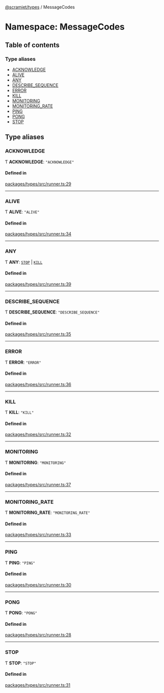 [@scramjet/types](../README.md) / MessageCodes

# Namespace: MessageCodes

## Table of contents

### Type aliases

- [ACKNOWLEDGE](messagecodes.md#acknowledge)
- [ALIVE](messagecodes.md#alive)
- [ANY](messagecodes.md#any)
- [DESCRIBE\_SEQUENCE](messagecodes.md#describe_sequence)
- [ERROR](messagecodes.md#error)
- [KILL](messagecodes.md#kill)
- [MONITORING](messagecodes.md#monitoring)
- [MONITORING\_RATE](messagecodes.md#monitoring_rate)
- [PING](messagecodes.md#ping)
- [PONG](messagecodes.md#pong)
- [STOP](messagecodes.md#stop)

## Type aliases

### ACKNOWLEDGE

Ƭ **ACKNOWLEDGE**: ``"ACKNOWLEDGE"``

#### Defined in

[packages/types/src/runner.ts:29](https://github.com/scramjetorg/transform-hub/blob/HEAD/packages/types/src/runner.ts#L29)

___

### ALIVE

Ƭ **ALIVE**: ``"ALIVE"``

#### Defined in

[packages/types/src/runner.ts:34](https://github.com/scramjetorg/transform-hub/blob/HEAD/packages/types/src/runner.ts#L34)

___

### ANY

Ƭ **ANY**: [`STOP`](messagecodes.md#stop) \| [`KILL`](messagecodes.md#kill)

#### Defined in

[packages/types/src/runner.ts:39](https://github.com/scramjetorg/transform-hub/blob/HEAD/packages/types/src/runner.ts#L39)

___

### DESCRIBE\_SEQUENCE

Ƭ **DESCRIBE\_SEQUENCE**: ``"DESCRIBE_SEQUENCE"``

#### Defined in

[packages/types/src/runner.ts:35](https://github.com/scramjetorg/transform-hub/blob/HEAD/packages/types/src/runner.ts#L35)

___

### ERROR

Ƭ **ERROR**: ``"ERROR"``

#### Defined in

[packages/types/src/runner.ts:36](https://github.com/scramjetorg/transform-hub/blob/HEAD/packages/types/src/runner.ts#L36)

___

### KILL

Ƭ **KILL**: ``"KILL"``

#### Defined in

[packages/types/src/runner.ts:32](https://github.com/scramjetorg/transform-hub/blob/HEAD/packages/types/src/runner.ts#L32)

___

### MONITORING

Ƭ **MONITORING**: ``"MONITORING"``

#### Defined in

[packages/types/src/runner.ts:37](https://github.com/scramjetorg/transform-hub/blob/HEAD/packages/types/src/runner.ts#L37)

___

### MONITORING\_RATE

Ƭ **MONITORING\_RATE**: ``"MONITORING_RATE"``

#### Defined in

[packages/types/src/runner.ts:33](https://github.com/scramjetorg/transform-hub/blob/HEAD/packages/types/src/runner.ts#L33)

___

### PING

Ƭ **PING**: ``"PING"``

#### Defined in

[packages/types/src/runner.ts:30](https://github.com/scramjetorg/transform-hub/blob/HEAD/packages/types/src/runner.ts#L30)

___

### PONG

Ƭ **PONG**: ``"PONG"``

#### Defined in

[packages/types/src/runner.ts:28](https://github.com/scramjetorg/transform-hub/blob/HEAD/packages/types/src/runner.ts#L28)

___

### STOP

Ƭ **STOP**: ``"STOP"``

#### Defined in

[packages/types/src/runner.ts:31](https://github.com/scramjetorg/transform-hub/blob/HEAD/packages/types/src/runner.ts#L31)
